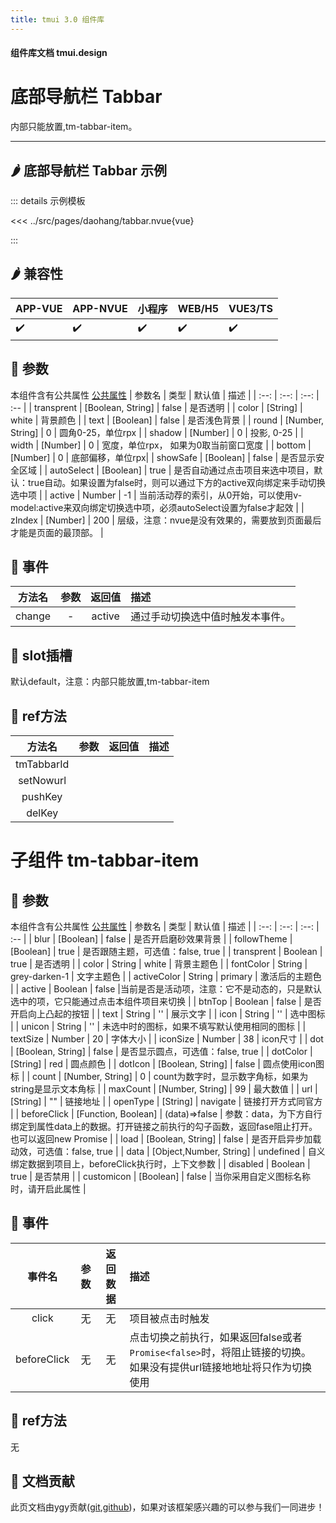 ```yaml
---
title: tmui 3.0 组件库
---
```


<script setup>
import webview from '../components/mobileWebview.vue'
</script>

#### 组件库文档 tmui.design

# 底部导航栏 Tabbar

内部只能放置,tm-tabbar-item。

---

## :hot_pepper: 底部导航栏 Tabbar 示例

<webview url="https://tmui.design/h5/#/pages/daohang/tabbar"></webview>

::: details 示例模板

<<< ../src/pages/daohang/tabbar.nvue{vue}

:::

## :hot_pepper: 兼容性

| APP-VUE | APP-NVUE | 小程序 | WEB/H5 | VUE3/TS |
| --- | --- | --- | --- | --- |
| :heavy_check_mark: | :heavy_check_mark: | :heavy_check_mark: | :heavy_check_mark: | :heavy_check_mark: |

## :seedling: 参数

本组件含有公共属性 [公共属性](/spec/组件公共样式.html)
| 参数名 | 类型 | 默认值 | 描述 |
| :--: | :--: | :--: | :-- |
| transprent | [Boolean, String] | false | 是否透明 |
| color | [String] | white | 背景颜色 |
| text | [Boolean] | false | 是否浅色背景 |
| round | [Number, String] | 0 | 圆角0-25，单位rpx |
| shadow | [Number] | 0 | 投影, 0-25 |
| width | [Number] | 0 | 宽度，单位rpx， 如果为0取当前窗口宽度 |
| bottom | [Number] | 0 | 底部偏移，单位rpx|
| showSafe | [Boolean] | false | 是否显示安全区域 |
| autoSelect<Badge type="danger" text="v3.0.77+" vertical="middle" /> | [Boolean] | true | 是否自动通过点击项目来选中项目，默认：true自动。如果设置为false时，则可以通过下方的active双向绑定来手动切换选中项 |
| active<Badge type="danger" text="v3.0.77+" vertical="middle" /> | Number | -1 | 当前活动荐的索引，从0开始，可以使用v-model:active来双向绑定切换选中项，必须autoSelect设置为false才起效  |
| zIndex | [Number] | 200 | 层级，注意：nvue是没有效果的，需要放到页面最后才能是页面的最顶部。 |

## :rose: 事件
| 方法名 | 参数 | 返回值 | 描述 |
| :--: | :--: | :--: | :-- |
| change<Badge type="danger" text="v3.0.77+" vertical="middle" /> | - | active | 通过手动切换选中值时触发本事件。 |

## :corn: slot插槽

默认default，注意：内部只能放置,tm-tabbar-item

## :green_salad: ref方法
| 方法名 | 参数 | 返回值 | 描述 |
| :--: | :--: | :--: | :-- |
| tmTabbarId |  |  |  |
| setNowurl |  |  |  |
| pushKey |  |  |  |
| delKey |  |  |  |

# 子组件 tm-tabbar-item

## :seedling: 参数

本组件含有公共属性 [公共属性](/spec/组件公共样式.html)
| 参数名 | 类型 | 默认值 | 描述 |
| :--: | :--: | :--: | :-- |
| blur | [Boolean] | false | 是否开启磨砂效果背景 |
| followTheme | [Boolean] | true | 是否跟随主题，可选值：false, true |
| transprent | Boolean | true | 是否透明 |
| color | String | white | 背景主题色 |
| fontColor | String | grey-darken-1 | 文字主题色 |
| activeColor | String | primary | 激活后的主题色 |
| active | Boolean | false |当前是否是活动项，注意：它不是动态的，只是默认选中的项，它只能通过点击本组件项目来切换  |
| btnTop | Boolean | false | 是否开启向上凸起的按钮 |
| text | String | '' | 展示文字 |
| icon | String | '' | 选中图标 |
| unicon | String | '' | 未选中时的图标，如果不填写默认使用相同的图标 |
| textSize | Number | 20 | 字体大小 |
| iconSize | Number | 38 | icon尺寸 |
| dot | [Boolean, String] | false | 是否显示圆点，可选值：false, true |
| dotColor | [String] | red | 圆点颜色 |
| dotIcon | [Boolean, String] | false | 圆点使用icon图标 |
| count | [Number, String] | 0 | count为数字时，显示数字角标，如果为string是显示文本角标 |
| maxCount | [Number, String] | 99 | 最大数值 |
| url | [String] | "" | 链接地址 |
| openType | [String] | navigate | 链接打开方式同官方 |
| beforeClick | [Function, Boolean] | (data)=>false | 参数：data，为下方自行绑定到属性data上的数据。打开链接之前执行的勾子函数，返回fase阻止打开。也可以返回new Promise |
| load | [Boolean, String] | false | 是否开启异步加载动效，可选值：false, true |
| data<Badge type="danger" text="v3.0.63+" vertical="middle" /> | [Object,Number, String] | undefined | 自义绑定数据到项目上，beforeClick执行时，上下文参数 |
| disabled | Boolean | true | 是否禁用 |
| customicon | [Boolean] | false | 当你采用自定义图标名称时，请开启此属性 |

## :rose: 事件

| 事件名 | 参数 | 返回数据 | 描述 |
| :--: | :--: | :--: | :-- |
| click | 无 | 无 |  项目被点击时触发 |
| beforeClick |  无| 无 |  点击切换之前执行，如果返回false或者`Promise<false>`时，将阻止链接的切换。如果没有提供url链接地地址将只作为切换使用|

## :green_salad: ref方法
无

## :couplekiss: 文档贡献

此页文档由ygy贡献([git](https://gitee.com/ygy-promise),[github](https://github.com/ygy-97))，如果对该框架感兴趣的可以参与我们一同进步！
